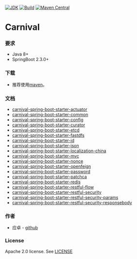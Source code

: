 [![JDK](http://img.shields.io/badge/JDK-v8.0-yellow.svg)](http://www.oracle.com/technetwork/java/javase/downloads/index.html)
[![Build](http://img.shields.io/badge/Build-Maven_2-green.svg)](https://maven.apache.org/)
[![Maven Central](https://img.shields.io/maven-central/v/com.github.yingzhuo/carnival.svg?label=Maven%20Central)](https://search.maven.org/search?q=g:%22com.github.yingzhuo%22%20AND%20a:%22carnival%22)

# Carnival

### 要求

* Java 8+
* SpringBoot 2.3.0+

### 下载

* 推荐使用[maven](https://search.maven.org/search?q=carnival)。

### 文档

* [carnival-spring-boot-starter-actuator](./carnival-spring-boot-starter-actuator)
* [carnival-spring-boot-starter-common](./carnival-spring-boot-starter-common)
* [carnival-spring-boot-starter-config](./carnival-spring-boot-starter-config)
* [carnival-spring-boot-starter-curator](./carnival-spring-boot-starter-curator)
* [carnival-spring-boot-starter-etcd](./carnival-spring-boot-starter-etcd)
* [carnival-spring-boot-starter-fastdfs](./carnival-spring-boot-starter-fastdfs)
* [carnival-spring-boot-starter-id](./carnival-spring-boot-starter-id)
* [carnival-spring-boot-starter-json](./carnival-spring-boot-starter-json)
* [carnival-spring-boot-starter-localization-china](./carnival-spring-boot-starter-localization-china)
* [carnival-spring-boot-starter-mvc](./carnival-spring-boot-starter-mvc)
* [carnival-spring-boot-starter-nonce](./carnival-spring-boot-starter-nonce)
* [carnival-spring-boot-starter-openfeign](./carnival-spring-boot-starter-openfeign)
* [carnival-spring-boot-starter-password](./carnival-spring-boot-starter-password)
* [carnival-spring-boot-starter-patchca](./carnival-spring-boot-starter-patchca)
* [carnival-spring-boot-starter-redis](./carnival-spring-boot-starter-redis)
* [carnival-spring-boot-starter-restful-flow](./carnival-spring-boot-starter-restful-flow)
* [carnival-spring-boot-starter-restful-security](./carnival-spring-boot-starter-restful-security)
* [carnival-spring-boot-starter-restful-security-params](./carnival-spring-boot-starter-restful-security-params)
* [carnival-spring-boot-starter-restful-security-responsebody](./carnival-spring-boot-starter-restful-security-responsebody)

### 作者

* 应卓 - [github](https://github.com/yingzhuo)

### License

Apache 2.0 license. See [LICENSE](./LICENSE)
